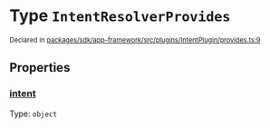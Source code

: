 # Type `IntentResolverProvides`
<sub>Declared in [packages/sdk/app-framework/src/plugins/IntentPlugin/provides.ts:9](https://github.com/dxos/dxos/blob/061d3392e/packages/sdk/app-framework/src/plugins/IntentPlugin/provides.ts#L9)</sub>




## Properties
### [intent](https://github.com/dxos/dxos/blob/061d3392e/packages/sdk/app-framework/src/plugins/IntentPlugin/provides.ts#L10)
Type: <code>object</code>





